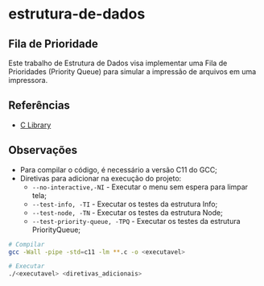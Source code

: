 # estrutura-de-dados

## Fila de Prioridade

Este trabalho de Estrutura de Dados visa implementar uma Fila de Prioridades (Priority Queue) para simular a impressão de arquivos em uma impressora.

## Referências

- [C Library](https://cplusplus.com/reference/clibrary/)

## Observações

- Para compilar o código, é necessário a versão C11 do GCC;
- Diretivas para adicionar na execução do projeto:
  - `--no-interactive,-NI` - Executar o menu sem espera para limpar tela;
  - `--test-info, -TI` - Executar os testes da estrutura Info;
  - `--test-node, -TN` - Executar os testes da estrutura Node;
  - `--test-priority-queue, -TPQ` - Executar os testes da estrutura PriorityQueue;

```sh
# Compilar
gcc -Wall -pipe -std=c11 -lm **.c -o <executavel>

# Executar
./<executavel> <diretivas_adicionais>
```
